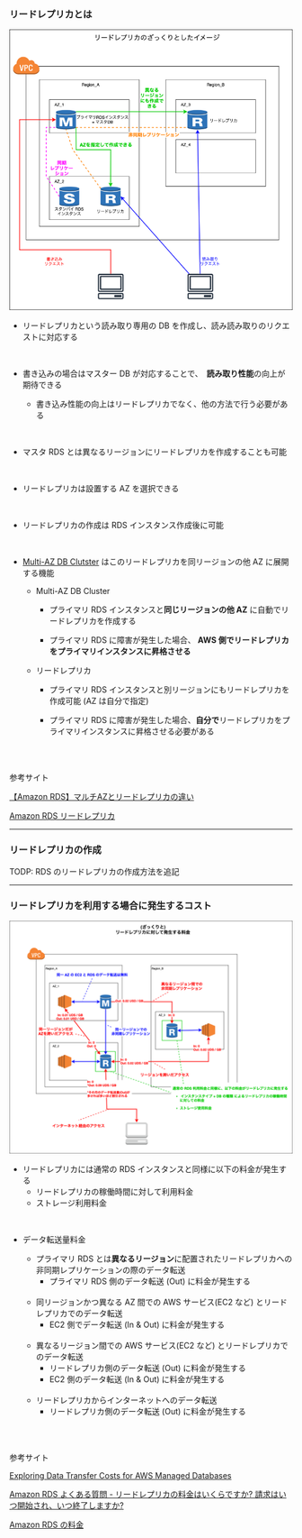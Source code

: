 ### リードレプリカとは

<img src="./img/RDS-Read-Replica_1.png" />

<br>

- リードレプリカという読み取り専用の DB を作成し、読み読み取りのリクエストに対応する

<br>

- 書き込みの場合はマスター DB が対応することで、　**読み取り性能**の向上が期待できる

    - 書き込み性能の向上はリードレプリカでなく、他の方法で行う必要がある

<br>

- マスタ RDS とは異なるリージョンにリードレプリカを作成することも可能

<br>

- リードレプリカは設置する AZ を選択できる

<br>

- リードレプリカの作成は RDS インスタンス作成後に可能

<br>

- [Multi-AZ DB Clutster](./RDS.md#multi-az-db-cluster) はこのリードレプリカを同リージョンの他 AZ に展開する機能

    - Multi-AZ DB Cluster
        - プライマリ RDS インスタンスと**同じリージョンの他 AZ** に自動でリードレプリカを作成する

        - プライマリ RDS に障害が発生した場合、 **AWS 側でリードレプリカをプライマリインスタンスに昇格させる**

    - リードレプリカ
        - プライマリ RDS インスタンスと別リージョンにもリードレプリカを作成可能 (AZ は自分で指定)

        - プライマリ RDS に障害が発生した場合、**自分で**リードレプリカをプライマリインスタンスに昇格させる必要がある

<br>
<br>

参考サイト

[【Amazon RDS】マルチAZとリードレプリカの違い](https://qiita.com/tireidev/items/85954500a2c667f0e898)

[Amazon RDS リードレプリカ](https://aws.amazon.com/jp/rds/features/read-replicas/)

---

### リードレプリカの作成

TODP: RDS のリードレプリカの作成方法を追記

---

### リードレプリカを利用する場合に発生するコスト

<img src="./img/RDS-Read-Replica-Cost_1.png" />

<br>

- リードレプリカには通常の RDS インスタンスと同様に以下の料金が発生する
    - リードレプリカの稼働時間に対して利用料金
    - ストレージ利用料金

<br>

- データ転送量料金
    - プライマリ RDS とは**異なるリージョン**に配置されたリードレプリカへの非同期レプリケーションの際のデータ転送
        - プライマリ RDS 側のデータ転送 (Out) に料金が発生する

    <br>

    - 同リージョンかつ異なる AZ 間での AWS サービス(EC2 など) とリードレプリカでのデータ転送
        - EC2 側でデータ転送 (In & Out) に料金が発生する

    <br>

    - 異なるリージョン間での AWS サービス(EC2 など) とリードレプリカでのデータ転送
        - リードレプリカ側のデータ転送 (Out) に料金が発生する
        - EC2 側のデータ転送 (In & Out) に料金が発生する

    <br>

    - リードレプリカからインターネットへのデータ転送
        - リードレプリカ側のデータ転送 (Out) に料金が発生する

<br>
<br>

参考サイト

[Exploring Data Transfer Costs for AWS Managed Databases](https://aws.amazon.com/jp/blogs/architecture/exploring-data-transfer-costs-for-aws-managed-databases/)

[Amazon RDS よくある質問 - リードレプリカの料金はいくらですか? 請求はいつ開始され、いつ終了しますか?](https://aws.amazon.com/jp/rds/faqs/#product-faqs#amazon-rds-read-replicas-cost-billing-trigger)

[Amazon RDS の料金](https://aws.amazon.com/jp/rds/pricing/)